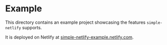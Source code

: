 # Example
This directory contains an example project showcasing the features `simple-netlify` supports.

It is deployed on Netlify at [simple-netlify-example.netlify.com](https://simple-netlify-example.netlify.com).
